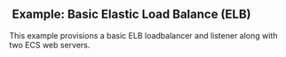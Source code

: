 ##  Example: Basic Elastic Load Balance (ELB)

This example provisions a basic ELB loadbalancer and listener along with two ECS web servers.
